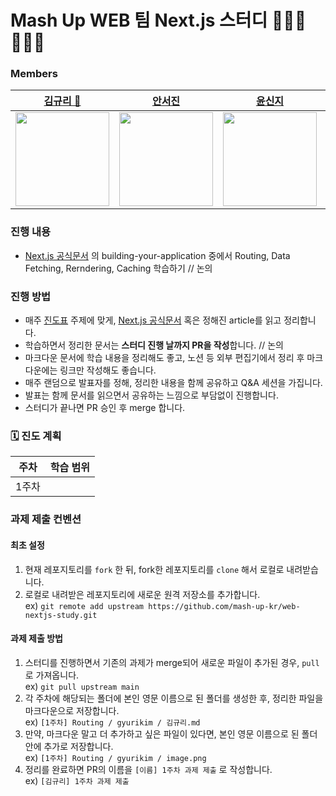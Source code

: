 # Mash Up WEB 팀 Next.js 스터디 🧑🏻‍💻👩🏻‍💻
### Members
| [김규리 👑](https://github.com/Grit03) |[안서진](https://github.com/xxj15) | [윤신지](https://github.com/sinji2102) | [조재석](https://github.com/Pridesd) |
|:---:|:---:|:---:|:---:|
| <img src="https://github.com/Grit03.png" width="150"> | <img src="https://github.com/xxj15.png" width="150"> | <img src="https://github.com/sinji2102.png" width="150"> | <img src="https://github.com/Pridesd.png" width="150"> |

### 진행 내용

- [Next.js 공식문서](https://nextjs.org/docs/app/building-your-application) 의 building-your-application 중에서 Routing, Data Fetching, Rerndering, Caching 학습하기 // 논의

### 진행 방법

- 매주 [진도표](#curriculum) 주제에 맞게, [Next.js 공식문서](https://nextjs.org/docs/app/building-your-application) 혹은 정해진 article를 읽고 정리합니다.
- 학습하면서 정리한 문서는 **스터디 진행 날까지 PR을 작성**합니다. // 논의
- 마크다운 문서에 학습 내용을 정리해도 좋고, 노션 등 외부 편집기에서 정리 후 마크다운에는 링크만 작성해도 좋습니다.
- 매주 랜덤으로 발표자를 정해, 정리한 내용을 함께 공유하고 Q&A 세션을 가집니다.
- 발표는 함께 문서를 읽으면서 공유하는 느낌으로 부담없이 진행합니다.
- 스터디가 끝나면 PR 승인 후 merge 합니다.

### 🗓️ 진도 계획 <a id="curriculum">
| 주차 | 학습 범위 |
|:---:|:---:|
| 1주차 | |


### 과제 제출 컨벤션

#### 최초 설정

1. 현재 레포지토리를 `fork` 한 뒤, fork한 레포지토리를 `clone` 해서 로컬로 내려받습니다.
2. 로컬로 내려받은 레포지토리에 새로운 원격 저장소를 추가합니다.  
   ex) `git remote add upstream https://github.com/mash-up-kr/web-nextjs-study.git`

#### 과제 제출 방법

1. 스터디를 진행하면서 기존의 과제가 merge되어 새로운 파일이 추가된 경우, `pull` 로 가져옵니다.  
   ex) `git pull upstream main`
2. 각 주차에 해당되는 폴더에 본인 영문 이름으로 된 폴더를 생성한 후, 정리한 파일을 마크다운으로 저장합니다.  
   ex) `[1주차] Routing / gyurikim / 김규리.md`
3. 만약, 마크다운 말고 더 추가하고 싶은 파일이 있다면, 본인 영문 이름으로 된 폴더 안에 추가로 저장합니다.  
   ex) `[1주차] Routing / gyurikim / image.png`
4. 정리를 완료하면 PR의 이름을 `[이름] 1주차 과제 제출` 로 작성합니다.  
   ex) `[김규리] 1주차 과제 제출`
